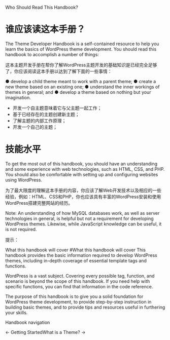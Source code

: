 Who Should Read This Handbook?

# 谁应该读这本手册？

The Theme Developer Handbook is a self-contained resource to help you learn the basics of WordPress theme development. You should read this handbook to accomplish a number of things:

这本主题开发手册在帮你了解WordPress主题开发的基础知识是已经完全足够了，你应该阅读这本手册以达到了解下面的一些事情：

  ● develop a child theme meant to work with a parent theme;
  ● create a new theme based on an existing one;
  ● understand the inner workings of themes in general; and
  ● develop a theme based on nothing but your imagination.

- 开发一个自主题意味着它与父主题一起工作；
- 基于已经存在的主题创建新主题；
- 了解主题的内部工作原理；
- 开发一个自己的主题；

# 技能水平

To get the most out of this handbook, you should have an understanding and some experience with web technologies, such as HTML, CSS, and PHP. You should also be comfortable with setting up and configuring websites using WordPress.

为了最大限度的理解这本手册的内容，你应该了解Web开发技术以及相应的一些经验，例如：HTML、CSS和PHP，你也应该具有丰富的WordPress安装和使用WordPress搭建完整网站的经历。

Note: An understanding of how MySQL databases work, as well as server technologies in general, is helpful but not a requirement for developing WordPress themes. Likewise, while JavaScript knowledge can be useful, it is not required.

提示：


What this handbook will cover #What this handbook will cover
This handbook provides the basic information required to develop WordPress themes, including in-depth coverage of essential template tags and functions.

WordPress is a vast subject. Covering every possible tag, function, and scenario is beyond the scope of this handbook. If you need help with specific functions, you can find that information in the code reference.

The purpose of this handbook is to give you a solid foundation for WordPress theme development, to provide step-by-step instruction in building basic themes, and to provide tips and resources useful in furthering your skills.

Handbook navigation

← Getting StartedWhat is a Theme? →
